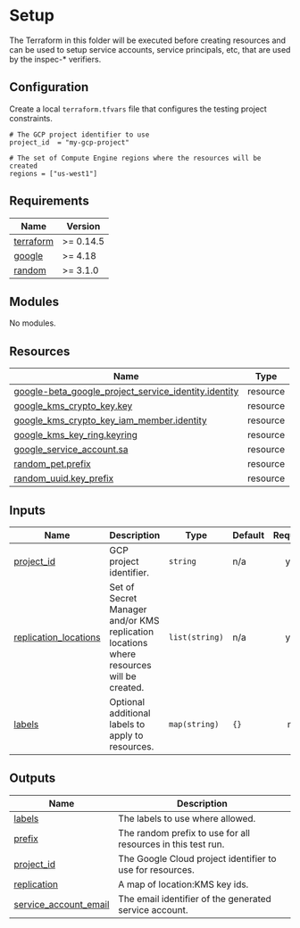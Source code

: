 # Setup

The Terraform in this folder will be executed before creating resources and can
be used to setup service accounts, service principals, etc, that are used by the
inspec-* verifiers.

## Configuration

Create a local `terraform.tfvars` file that configures the testing project
constraints.

```hcl
# The GCP project identifier to use
project_id  = "my-gcp-project"

# The set of Compute Engine regions where the resources will be created
regions = ["us-west1"]
```

<!-- markdownlint-disable MD033 MD034 -->
<!-- BEGINNING OF PRE-COMMIT-TERRAFORM DOCS HOOK -->
## Requirements

| Name | Version |
|------|---------|
| <a name="requirement_terraform"></a> [terraform](#requirement\_terraform) | >= 0.14.5 |
| <a name="requirement_google"></a> [google](#requirement\_google) | >= 4.18 |
| <a name="requirement_random"></a> [random](#requirement\_random) | >= 3.1.0 |

## Modules

No modules.

## Resources

| Name | Type |
|------|------|
| [google-beta_google_project_service_identity.identity](https://registry.terraform.io/providers/hashicorp/google-beta/latest/docs/resources/google_project_service_identity) | resource |
| [google_kms_crypto_key.key](https://registry.terraform.io/providers/hashicorp/google/latest/docs/resources/kms_crypto_key) | resource |
| [google_kms_crypto_key_iam_member.identity](https://registry.terraform.io/providers/hashicorp/google/latest/docs/resources/kms_crypto_key_iam_member) | resource |
| [google_kms_key_ring.keyring](https://registry.terraform.io/providers/hashicorp/google/latest/docs/resources/kms_key_ring) | resource |
| [google_service_account.sa](https://registry.terraform.io/providers/hashicorp/google/latest/docs/resources/service_account) | resource |
| [random_pet.prefix](https://registry.terraform.io/providers/hashicorp/random/latest/docs/resources/pet) | resource |
| [random_uuid.key_prefix](https://registry.terraform.io/providers/hashicorp/random/latest/docs/resources/uuid) | resource |

## Inputs

| Name | Description | Type | Default | Required |
|------|-------------|------|---------|:--------:|
| <a name="input_project_id"></a> [project\_id](#input\_project\_id) | GCP project identifier. | `string` | n/a | yes |
| <a name="input_replication_locations"></a> [replication\_locations](#input\_replication\_locations) | Set of Secret Manager and/or KMS replication locations where resources will be created. | `list(string)` | n/a | yes |
| <a name="input_labels"></a> [labels](#input\_labels) | Optional additional labels to apply to resources. | `map(string)` | `{}` | no |

## Outputs

| Name | Description |
|------|-------------|
| <a name="output_labels"></a> [labels](#output\_labels) | The labels to use where allowed. |
| <a name="output_prefix"></a> [prefix](#output\_prefix) | The random prefix to use for all resources in this test run. |
| <a name="output_project_id"></a> [project\_id](#output\_project\_id) | The Google Cloud project identifier to use for resources. |
| <a name="output_replication"></a> [replication](#output\_replication) | A map of location:KMS key ids. |
| <a name="output_service_account_email"></a> [service\_account\_email](#output\_service\_account\_email) | The email identifier of the generated service account. |
<!-- END OF PRE-COMMIT-TERRAFORM DOCS HOOK -->
<!-- markdownlint-enable MD033 MD034 -->
